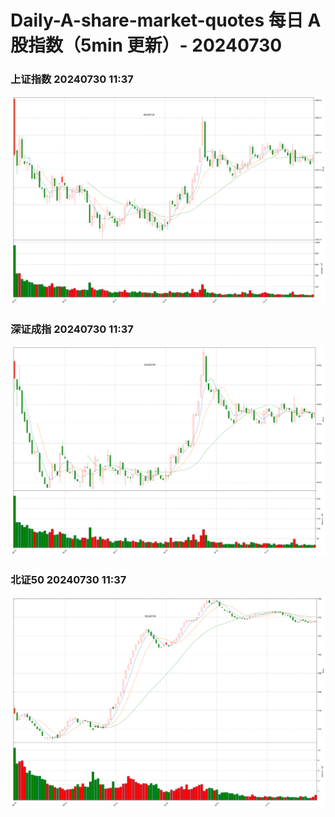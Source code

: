 
# Daily-A-share-market-quotes 每日 A 股指数（5min 更新）- 20240730

### 上证指数 20240730 11:37
![](./fig/2024/7/20240730-sh000001.png)

### 深证成指 20240730 11:37
![](./fig/2024/7/20240730-sz399001.png)

### 北证50 20240730 11:37
![](./fig/2024/7/20240730-bj899050.png)
